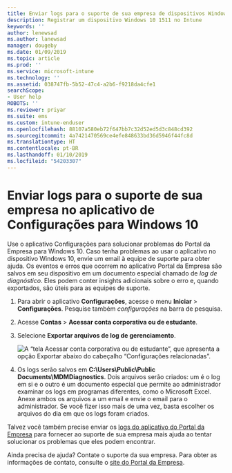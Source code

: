 ```yaml
---
title: Enviar logs para o suporte de sua empresa de dispositivos Windows 10 | Microsoft Docs
description: Registrar um dispositivo Windows 10 1511 no Intune
keywords: ''
author: lenewsad
ms.author: lanewsad
manager: dougeby
ms.date: 01/09/2019
ms.topic: article
ms.prod: ''
ms.service: microsoft-intune
ms.technology: ''
ms.assetid: 038747fb-5b52-47c4-a2b6-f9218da4cfe1
searchScope:
- User help
ROBOTS: ''
ms.reviewer: priyar
ms.suite: ems
ms.custom: intune-enduser
ms.openlocfilehash: 88107a580eb72f647bb7c32d52ed5d3c848cd392
ms.sourcegitcommit: 4a7421470569ce4efe848633bd36d5946f44fc8d
ms.translationtype: HT
ms.contentlocale: pt-BR
ms.lasthandoff: 01/10/2019
ms.locfileid: "54203307"
---
```

# <a name="send-logs-to-your-company-support-from-the-settings-app-for-windows-10"></a>Enviar logs para o suporte de sua empresa no aplicativo de Configurações para Windows 10

Use o aplicativo Configurações para solucionar problemas do Portal da Empresa para Windows 10. Caso tenha problemas ao usar o aplicativo no dispositivo Windows 10, envie um email à equipe de suporte para obter ajuda. Os eventos e erros que ocorrem no aplicativo Portal da Empresa são salvos em seu dispositivo em um documento especial chamado de _log de diagnóstico_. Eles podem conter insights adicionais sobre o erro e, quando exportados, são úteis para as equipes de suporte.

1. Para abrir o aplicativo **Configurações**, acesse o menu **Iniciar** > **Configurações**. Pesquise também *configurações* na barra de pesquisa.
2. Acesse **Contas** > **Acessar conta corporativa ou de estudante**.
3. Selecione **Exportar arquivos de log de gerenciamento**.

   ![A “tela Acessar conta corporativa ou de estudante”, que apresenta a opção Exportar abaixo do cabeçalho “Configurações relacionadas”.](./media/w10-export-logs.png)

4. Os logs serão salvos em **C:\Users\Public\Public Documents\MDMDiagnostics**. Dois arquivos serão criados: um é o log em si e o outro é um documento especial que permite ao administrador examinar os logs em programas diferentes, como o Microsoft Excel. Anexe ambos os arquivos a um email e envie o email para o administrador. Se você fizer isso mais de uma vez, basta escolher os arquivos do dia em que os logs foram criados. 

Talvez você também precise enviar os [logs do aplicativo do Portal da Empresa](send-logs-to-your-it-admin-cp-windows.md) para fornecer ao suporte de sua empresa mais ajuda ao tentar solucionar os problemas que eles podem encontrar. 

Ainda precisa de ajuda? Contate o suporte da sua empresa. Para obter as informações de contato, consulte o [site do Portal da Empresa](https://go.microsoft.com/fwlink/?linkid=2010980).
